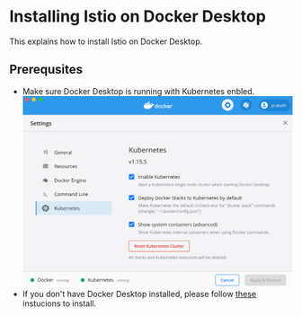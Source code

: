 
# Installing Istio on Docker Desktop

This explains how to install Istio on Docker Desktop.

## Prerequsites
* Make sure Docker Desktop is running with Kubernetes enbled.
![alt text](./k8s-on-docker-desktop.png "K8S on Docker Desktop")
* If you don't have Docker Desktop installed, please follow [these](https://docs.docker.com/desktop/) instucions to install.


